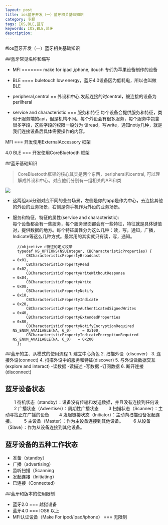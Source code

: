 ```yaml
---
layout: post
title: ios蓝牙开发（一）蓝牙相关基础知识
category: 专题
tags: IOS,BLE,蓝牙
keywords: IOS,BLE,蓝牙
description: 
---
```



#ios蓝牙开发（一）蓝牙相关基础知识

##蓝牙常见名称和缩写

- MFI ======= make for ipad ,iphone, itouch
 专们为苹果设备制作的设备

- BLE ==== buletouch low energy，蓝牙4.0设备因为低耗电，所以也叫做BLE

- peripheral,central == 外设和中心,发起连接的时central，被连接的设备为perilheral

- service and characteristic === 服务和特征
  每个设备会提供服务和特征，类似于服务端的api，但是机构不同。每个外设会有很多服务，每个服务中包含很多字段，这些字段的权限一般分为
  读read，写write，通知notiy几种，就是我们连接设备后具体需要操作的内容。

MFI === 开发使用ExternalAccessory 框架

4.0 BLE  === 开发使用CoreBluetooth 框架

##蓝牙基础知识
>CoreBluetooth框架的核心其实是两个东西，peripheral和central, 可以理解成外设和中心。对应他们分别有一组相关的API和类

![](https://geekpics.net/images/2015/07/17/x4i0B.jpg)

- 这两组api分别对应不同的业务场景，左侧是你的app是作为中心，去连接其他的外设的业务场景，右侧是你手机作为外设的业务场景。

- 服务和特征，特征的属性(service and characteristic):<br/>
    每个设备都会有一些服务，每个服务里面都会有一些特征，特征就是具体键值对，提供数据的地方。每个特征属性分为这么几种：读，写，通知，广播，Indicate等这么几种方式。最常用的其实就只有读，写，通知。

        //objcetive c特征的定义枚举
        typedef NS_OPTIONS(NSUInteger, CBCharacteristicProperties) {
            CBCharacteristicPropertyBroadcast												= 0x01,
            CBCharacteristicPropertyRead													= 0x02,
            CBCharacteristicPropertyWriteWithoutResponse									= 0x04,
            CBCharacteristicPropertyWrite													= 0x08,
            CBCharacteristicPropertyNotify													= 0x10,
            CBCharacteristicPropertyIndicate												= 0x20,
            CBCharacteristicPropertyAuthenticatedSignedWrites								= 0x40,
            CBCharacteristicPropertyExtendedProperties										= 0x80,
            CBCharacteristicPropertyNotifyEncryptionRequired NS_ENUM_AVAILABLE(NA, 6_0)		= 0x100,
            CBCharacteristicPropertyIndicateEncryptionRequired NS_ENUM_AVAILABLE(NA, 6_0)	= 0x200
        };


##蓝牙的主、从模式的使用流程
    1. 建立中心角色
    2. 扫描外设（discover）
    3. 连接外设(connect)
    4. 扫描外设中的服务和特征(discover)
    5. 与外设做数据交互(explore and interact)
        -读数据
        -读描述
        -写数据
        -订阅数据
    6. 断开连接(disconnect)

## 蓝牙设备状态

　　1 待机状态（standby）：设备没有传输和发送数据，并且没有连接到任何设
　　2 广播状态（Advertiser）：周期性广播状态
　　3 扫描状态（Scanner）：主动寻找正在广播的设备
　　4 发起链接状态（Initiator）：主动向扫描设备发起连接。
　　5 主设备（Master）：作为主设备连接到其他设备。
　　6 从设备（Slave）：作为从设备连接到其他设备。

## 蓝牙设备的五种工作状态

   - 准备（standby）
   - 广播（advertising）
   - 监听扫描（Scanning
   - 发起连接（Initiating）
   - 已连接（Connected）



##蓝牙和版本的使用限制

- 蓝牙2.0 === 越狱设备
- 蓝牙4.0 === IOS6 以上
- MFI认证设备（Make For ipod/ipad/iphone） === 无限制



